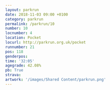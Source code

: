 ```yaml
---
layout: parkrun
date: 2018-11-03 09:00 +0100
category: parkrun
permalink: /parkrun/10
number: 10
locnumber: 4
location: Pocket
locurl: http://parkrun.org.uk/pocket
runnumber: 21
pos: 118
genderpos: 
time: '32:05'
agegrade: 42.08%
pb: True
strava: 
artwork: '/images/Shared Content/parkrun.png'
---
```


